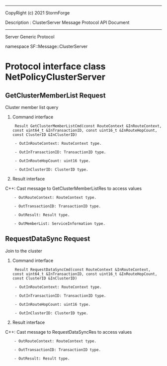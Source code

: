 ﻿***
 
 CopyRight (c) 2021 StormForge
 
 Description : ClusterServer Message Protocol API Document

***



Server Generic Protocol

namespace SF::Message::ClusterServer


# Protocol interface class NetPolicyClusterServer
## GetClusterMemberList Request
Cluster member list query

1. Command interface

        Result GetClusterMemberListCmd(const RouteContext &InRouteContext, const uint64_t &InTransactionID, const uint16_t &InRouteHopCount, const ClusterID &InClusterID)

		- OutInRouteContext: RouteContext type. 

		- OutInTransactionID: TransactionID type. 

		- OutInRouteHopCount: uint16 type. 

		- OutInClusterID: ClusterID type. 

2. Result interface

C++: Cast message to GetClusterMemberListRes to access values


		- OutRouteContext: RouteContext type. 

		- OutTransactionID: TransactionID type. 

		- OutResult: Result type. 

		- OutMemberList: ServiceInformation type. 


## RequestDataSync Request
Join to the cluster

1. Command interface

        Result RequestDataSyncCmd(const RouteContext &InRouteContext, const uint64_t &InTransactionID, const uint16_t &InRouteHopCount, const ClusterID &InClusterID)

		- OutInRouteContext: RouteContext type. 

		- OutInTransactionID: TransactionID type. 

		- OutInRouteHopCount: uint16 type. 

		- OutInClusterID: ClusterID type. 

2. Result interface

C++: Cast message to RequestDataSyncRes to access values


		- OutRouteContext: RouteContext type. 

		- OutTransactionID: TransactionID type. 

		- OutResult: Result type. 








